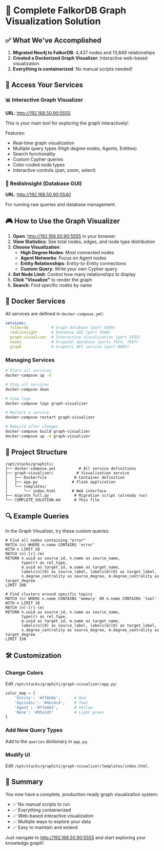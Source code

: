 # 🎉 Complete FalkorDB Graph Visualization Solution

## ✅ What We've Accomplished

1. **Migrated Neo4j to FalkorDB**: 4,437 nodes and 13,849 relationships
2. **Created a Dockerized Graph Visualizer**: Interactive web-based visualization
3. **Everything is containerized**: No manual scripts needed!

## 🚀 Access Your Services

### 📊 Interactive Graph Visualizer
**URL**: http://192.168.50.90:5555

This is your main tool for exploring the graph interactively!

Features:
- Real-time graph visualization
- Multiple query types (High degree nodes, Agents, Entities)
- Search functionality
- Custom Cypher queries
- Color-coded node types
- Interactive controls (pan, zoom, select)

### 🔧 RedisInsight (Database GUI)
**URL**: http://192.168.50.90:5540

For running raw queries and database management.

## 🎮 How to Use the Graph Visualizer

1. **Open**: http://192.168.50.90:5555 in your browser
2. **View Statistics**: See total nodes, edges, and node type distribution
3. **Choose Visualization**:
   - **High Degree Nodes**: Most connected nodes
   - **Agent Networks**: Focus on Agent nodes
   - **Entity Relationships**: Entity-to-Entity connections
   - **Custom Query**: Write your own Cypher query
4. **Set Node Limit**: Control how many relationships to display
5. **Click "Visualize"** to render the graph
6. **Search**: Find specific nodes by name

## 🐳 Docker Services

All services are defined in `docker-compose.yml`:

```yaml
services:
  falkordb          # Graph database (port 6389)
  redisinsight      # Database GUI (port 5540)
  graph-visualizer  # Interactive visualization (port 5555)
  neo4j             # Original database (ports 7474, 7687)
  graph             # Graphiti API service (port 8003)
```

### Managing Services

```bash
# Start all services
docker-compose up -d

# Stop all services
docker-compose down

# View logs
docker-compose logs graph-visualizer

# Restart a service
docker-compose restart graph-visualizer

# Rebuild after changes
docker-compose build graph-visualizer
docker-compose up -d graph-visualizer
```

## 📁 Project Structure

```
/opt/stacks/graphiti/
├── docker-compose.yml          # All service definitions
├── graph-visualizer/          # Visualization service
│   ├── Dockerfile            # Container definition
│   ├── app.py               # Flask application
│   └── templates/
│       └── index.html       # Web interface
├── migrate_full.py           # Migration script (already run)
└── COMPLETE_SOLUTION.md      # This file
```

## 🔍 Example Queries

In the Graph Visualizer, try these custom queries:

```cypher
# Find all nodes containing "error"
MATCH (n) WHERE n.name CONTAINS 'error' 
WITH n LIMIT 20 
MATCH (n)-[r]-(m) 
RETURN n.uuid as source_id, n.name as source_name, 
       type(r) as rel_type, 
       m.uuid as target_id, m.name as target_name,
       labels(n)[0] as source_label, labels(m)[0] as target_label,
       n.degree_centrality as source_degree, m.degree_centrality as target_degree
LIMIT 100
```

```cypher
# Find clusters around specific topics
MATCH (n) WHERE n.name CONTAINS 'memory' OR n.name CONTAINS 'tool'
WITH n LIMIT 30
MATCH (n)-[r]-(m)
RETURN n.uuid as source_id, n.name as source_name, 
       type(r) as rel_type, 
       m.uuid as target_id, m.name as target_name,
       labels(n)[0] as source_label, labels(m)[0] as target_label,
       n.degree_centrality as source_degree, m.degree_centrality as target_degree
LIMIT 150
```

## 🛠️ Customization

### Change Colors
Edit `/opt/stacks/graphiti/graph-visualizer/app.py`:
```python
color_map = {
    'Entity': '#ff6b6b',      # Red
    'Episodic': '#4ecdc4',    # Teal
    'Agent': '#ffe66d',       # Yellow
    'None': '#95e1d3'         # Light green
}
```

### Add New Query Types
Add to the `queries` dictionary in `app.py`.

### Modify UI
Edit `/opt/stacks/graphiti/graph-visualizer/templates/index.html`.

## 🎯 Summary

You now have a complete, production-ready graph visualization system:
- ✅ No manual scripts to run
- ✅ Everything containerized
- ✅ Web-based interactive visualization
- ✅ Multiple ways to explore your data
- ✅ Easy to maintain and extend

Just navigate to http://192.168.50.90:5555 and start exploring your knowledge graph!